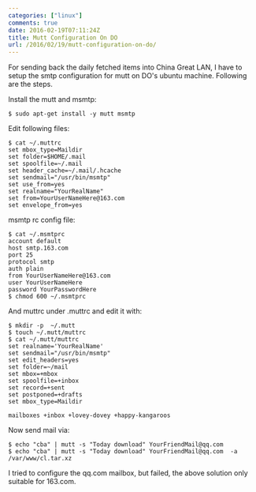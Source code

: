 ```yaml
---
categories: ["linux"]
comments: true
date: 2016-02-19T07:11:24Z
title: Mutt Configuration On DO
url: /2016/02/19/mutt-configuration-on-do/
---
```


For sending back the daily fetched items into China Great LAN, I have to setup
the smtp configuration for mutt on DO's ubuntu machine. Following are the
steps.    

Install the mutt and msmtp:    

```
$ sudo apt-get install -y mutt msmtp 
```

Edit following files:    

```
$ cat ~/.muttrc
set mbox_type=Maildir
set folder=$HOME/.mail
set spoolfile=~/.mail
set header_cache=~/.mail/.hcache
set sendmail="/usr/bin/msmtp"
set use_from=yes
set realname="YourRealName"
set from=YourUserNameHere@163.com
set envelope_from=yes 
```
msmtp rc config file:    

```
$ cat ~/.msmtprc
account default
host smtp.163.com
port 25
protocol smtp
auth plain
from YourUserNameHere@163.com
user YourUserNameHere
password YourPasswordHere
$ chmod 600 ~/.msmtprc
```
And muttrc under .muttrc and edit it with:   

```
$ mkdir -p  ~/.mutt
$ touch ~/.mutt/muttrc
$ cat ~/.mutt/muttrc
set realname='YourRealName'
set sendmail="/usr/bin/msmtp"
set edit_headers=yes
set folder=~/mail
set mbox=+mbox
set spoolfile=+inbox
set record=+sent
set postponed=+drafts
set mbox_type=Maildir

mailboxes +inbox +lovey-dovey +happy-kangaroos
```

Now send mail via:    

```
$ echo "cba" | mutt -s "Today download" YourFriendMail@qq.com
$ echo "cba" | mutt -s "Today download" YourFriendMail@qq.com  -a /var/www/cl.tar.xz
```
I tried to configure the qq.com mailbox, but failed, the above solution only
suitable for 163.com.    
